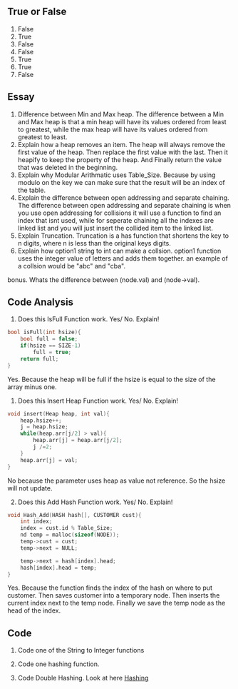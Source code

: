 
## True or False
1. False
2. True
3. False
4. False
5. True
6. True
7. False


## Essay
1. Difference between Min and Max heap.
The difference between a Min and Max heap is that a min heap
will have its values ordered from least to greatest, while
the max heap will have its values ordered from greatest to least.
2. Explain how a heap removes an item.
The heap will always remove the first value of the heap. Then
replace the first value with the last. Then it heapify to keep the
property of the heap. And Finally return the value that was deleted in the beginning.
3. Explain why Modular Arithmatic uses Table_Size.
Because by using modulo on the key we can make sure that the result will be an index
of the table.
4. Explain the difference between open addressing and separate chaining.
The difference between open addressing and separate chaining
is when you use open addressing for collisions it will use a function to
find an index that isnt used, while for seperate chaining all the indexes are
linked list and you will just insert the collided item to the linked list.
5. Explain Truncation.
Truncation is a has function that shortens the key to n digits, where n is less than
the original keys digits.
6. Explain how option1 string to int can make a collsion.
option1 function uses the integer value of letters and adds them together. 
an example of a collsion would be "abc" and "cba".

bonus. Whats the difference between (node.val) and (node->val).
## Code Analysis

1. Does this  IsFull Function work. Yes/ No. Explain!
```c
bool isFull(int hsize){
    bool full = false;
    if(hsize == SIZE-1)
        full = true;
    return full;
}
```
Yes. Because the heap will be full if the hsize is equal to the
size of the array minus one.

1. Does this Insert Heap Function work. Yes/ No. Explain!
```c
void insert(Heap heap, int val){
    heap.hsize++;
    j = heap.hsize;
    while(heap.arr[j/2] > val){
        heap.arr[j] = heap.arr[j/2];
        j /=2;
    }
    heap.arr[j] = val;
}
```
No because the parameter uses heap as value not reference. So the hsize will not
update.

2. Does this Add Hash Function work. Yes/ No. Explain!

```c
void Hash_Add(HASH hash[], CUSTOMER cust){
    int index;
    index = cust.id % Table_Size;
    nd temp = malloc(sizeof(NODE));
    temp->cust = cust;
    temp->next = NULL;

    temp->next = hash[index].head;
    hash[index].head = temp;
}
```
Yes. Because the function finds the index of the hash on where to put customer. Then
saves customer into a temporary node. Then inserts the current index next to the temp node.
Finally we save the temp node as the head of the index.

## Code
1. Code one of the String to Integer functions

2. Code one hashing function.

3. Code Double Hashing.
Look at here [Hashing](Hashing.md)
